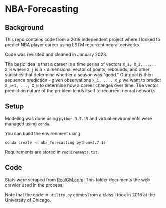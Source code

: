# NBA-Forecasting

## Background 
This repo contains code from a 2019 independent project where
I looked to predict NBA player career using LSTM recurrent neural networks. 

Code was revisited and cleaned in January 2023. 

The basic idea is that a career is a time series of vectors 
`X_1, X_2, ...., X_N` where `X_j` is a `k` dimensional vector 
of points, rebounds, and other statistics that determine whether
a season was "good." Our goal is then sequence prediction - 
given observations `X_1, ..., X_p` we want to predict
`X_p+1, ..., X_N` to determine how a career changes over time. The 
vector prediction nature of the problem lends itself to recurrent neural networks. 


## Setup

Modeling was done using `python 3.7.15` and virtual
environments were managed using `conda`.

You can build the environment using 

```
conda create -n nba_forecasting python=3.7.15
```

Requirements are stored in `requirements.txt`.


## Code


Stats were scraped from [RealGM.com](https://basketball.realgm.com). 
This folder documents the web crawler used in the process.

Note that the code in `utility.py` comes from a class I took 
in 2016 at the University of Chicago. 

